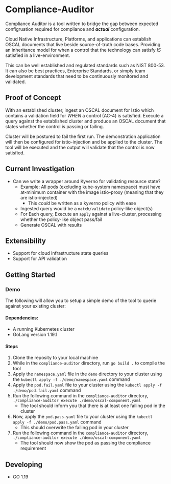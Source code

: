 # Compliance-Auditor

Compliance Auditor is a tool written to bridge the gap between expected configruation required for compliance and **_actual_** configuration.

Cloud Native Infrastructure, Platforms, and applications can establish OSCAL documents that live beside source-of-truth code bases. Providing an inheritance model for when a control that the technology can satisfy _IS_ satisfied in a live-environment. 

This can be well established and regulated standards such as NIST 800-53. It can also be best practices, Enterprise Standards, or simply team development standards that need to be continuously monitored and validated.

## Proof of Concept
With an established cluster, ingest an OSCAL document for Istio which contains a validation field for _WHEN_ a control (AC-4) is satisfied. Execute a query against the established cluster and produce an OSCAL document that states whether the control is passing or failing.

Cluster will be postured to fail the first run. The demonstration application will then be configured for istio-injection and be applied to the cluster. The tool will be executed and the output will validate that the control is now satisfied.

## Current Investigation
- Can we write a wrapper around Kyverno for validating resource state?
    - Example: All pods (excluding kube-system namespace) must have at-minimum container with the image istio-proxy (meaning that they are istio-injected)
        - This _could_ be written as a kyverno policy with ease
    - Ingested query would be a `match/validate` policy-like object(s)
    - For Each query, Execute an `apply` against a live-cluster, processing whether the policy-like object pass/fail
    - Generate OSCAL with results

## Extensibility
- Support for cloud infrastructure state queries
- Support for API validation

## Getting Started
### Demo
The following will allow you to setup a simple demo of the tool to querie against your existing cluster:

#### Dependencies:
- A running Kubernetes cluster
- GoLang version 1.19.1

#### Steps
1. Clone the reposity to your local machine
2. While in the `compliance-auditor` directory, run ```go build .``` to compile the tool
3. Apply the `namespace.yaml` file in the `demo` directory to your cluster using the ```kubectl apply -f ./demo/namespace.yaml``` command
4. Apply the `pod.fail.yaml` file to your cluster using the ```kubectl apply -f ./demo/pod.fail.yaml``` command
5. Run the following command in the `compliance-auditor` directory, ```./compliance-auditor execute ./demo/oscal-component.yaml```
    - The tool should inform you that there is at least one failing pod in the cluster
6. Now, apply the `pod.pass.yaml` file to your cluster using the ```kubectl apply -f ./demo/pod.pass.yaml``` command
    - This should overwrite the failing pod in your cluster
7. Run the following command in the `compliance-auditor` directory, ```./compliance-auditor execute ./demo/oscal-component.yaml```
    - The tool should now show the pod as passing the compliance requirement



## Developing
- GO 1.19